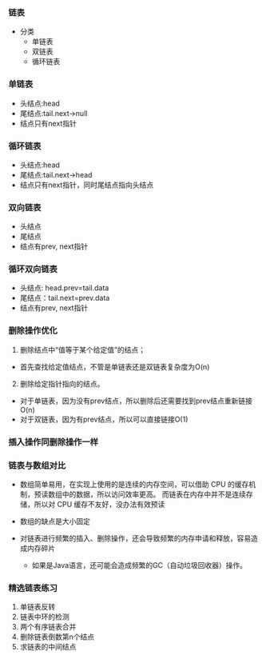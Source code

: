 ### 链表
 * 分类
   + 单链表
   + 双链表
   + 循环链表
   
   
### 单链表
 * 头结点:head
 * 尾结点:tail.next->null
 * 结点只有next指针
 
### 循环链表
 * 头结点:head
 * 尾结点:tail.next->head
 * 结点只有next指针，同时尾结点指向头结点

### 双向链表
 * 头结点
 * 尾结点
 * 结点有prev, next指针
 
### 循环双向链表
 * 头结点: head.prev=tail.data
 * 尾结点：tail.next=prev.data
 * 结点有prev, next指针

### 删除操作优化
 1. 删除结点中“值等于某个给定值”的结点；
   + 首先查找给定值结点，不管是单链表还是双链表复杂度为O(n)
 2. 删除给定指针指向的结点。
   + 对于单链表，因为没有prev结点，所以删除后还需要找到prev结点重新链接O(n)
   + 对于双链表，因为有prev结点，所以可以直接链接O(1)
   
### 插入操作同删除操作一样

### 链表与数组对比
 * 数组简单易用，在实现上使用的是连续的内存空间，可以借助 CPU 的缓存机制，预读数组中的数据，所以访问效率更高。
 而链表在内存中并不是连续存储，所以对 CPU 缓存不友好，没办法有效预读
 * 数组的缺点是大小固定
 
 * 对链表进行频繁的插入、删除操作，还会导致频繁的内存申请和释放，容易造成内存碎片
   + 如果是Java语言，还可能会造成频繁的GC（自动垃圾回收器）操作。
   
### 精选链表练习
 1. 单链表反转
 2. 链表中环的检测
 3. 两个有序链表合并
 4. 删除链表倒数第n个结点
 5. 求链表的中间结点
 
